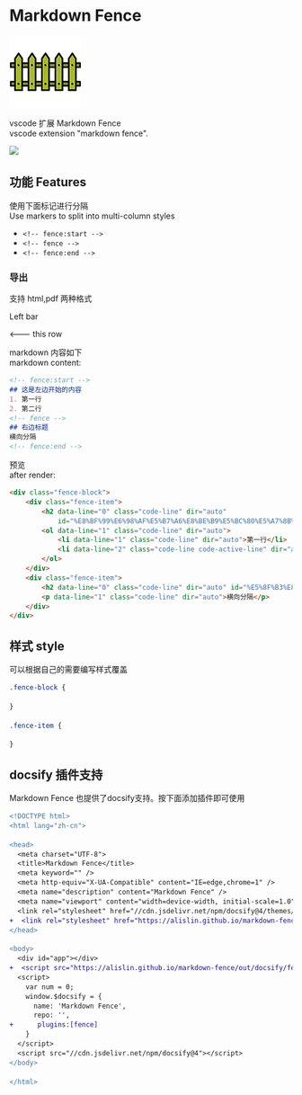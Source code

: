 # Markdown Fence

![](/media/markdown-fence-128.png)

vscode 扩展 Markdown Fence  
vscode extension "markdown fence". 

![](https://alislin.github.io/markdown-fence/assets/img/README_20250320-092003.png)

## 功能 Features
使用下面标记进行分隔  
Use markers to split into multi-column styles
- `<!-- fence:start -->`
- `<!-- fence -->`
- `<!-- fence:end -->`

### 导出
支持 html,pdf 两种格式

<!-- fence:start -->
Left bar
<!-- fence -->
<--- this row
<!-- fence:end -->

markdown 内容如下  
markdown content:
```markdown
<!-- fence:start -->
## 这是左边开始的内容
1. 第一行
2. 第二行
<!-- fence -->
## 右边标题
横向分隔
<!-- fence:end -->
```

预览  
after render:
```html
<div class="fence-block">
    <div class="fence-item">
        <h2 data-line="0" class="code-line" dir="auto"
            id="%E8%BF%99%E6%98%AF%E5%B7%A6%E8%BE%B9%E5%BC%80%E5%A7%8B%E7%9A%84%E5%86%85%E5%AE%B9">这是左边开始的内容</h2>
        <ol data-line="1" class="code-line" dir="auto">
            <li data-line="1" class="code-line" dir="auto">第一行</li>
            <li data-line="2" class="code-line code-active-line" dir="auto">第二行</li>
        </ol>
    </div>
    <div class="fence-item">
        <h2 data-line="0" class="code-line" dir="auto" id="%E5%8F%B3%E8%BE%B9%E6%A0%87%E9%A2%98">右边标题</h2>
        <p data-line="1" class="code-line" dir="auto">横向分隔</p>
    </div>
</div>
```
## 样式 style
可以根据自己的需要编写样式覆盖
```css
.fence-block {

}

.fence-item {

}
```

## docsify 插件支持
Markdown Fence 也提供了docsify支持。按下面添加插件即可使用

```diff
<!DOCTYPE html>
<html lang="zh-cn">

<head>
  <meta charset="UTF-8">
  <title>Markdown Fence</title>
  <meta keyword="" />
  <meta http-equiv="X-UA-Compatible" content="IE=edge,chrome=1" />
  <meta name="description" content="Markdown Fence" />
  <meta name="viewport" content="width=device-width, initial-scale=1.0">
  <link rel="stylesheet" href="//cdn.jsdelivr.net/npm/docsify@4/themes/vue.css" />
+  <link rel="stylesheet" href="https://alislin.github.io/markdown-fence/css/fence.css" />
</head>

<body>
  <div id="app"></div>
+  <script src="https://alislin.github.io/markdown-fence/out/docsify/fence.js"></script>
  <script>
    var num = 0;
    window.$docsify = {
      name: 'Markdown Fence',
      repo: '',
+      plugins:[fence]
    }
  </script>
  <script src="//cdn.jsdelivr.net/npm/docsify@4"></script>
</body>

</html>
```

<!-- ## Obisdian 支持
- [ ] 计划中 -->

<!-- ## Marp 支持
- [ ] 计划中 -->

